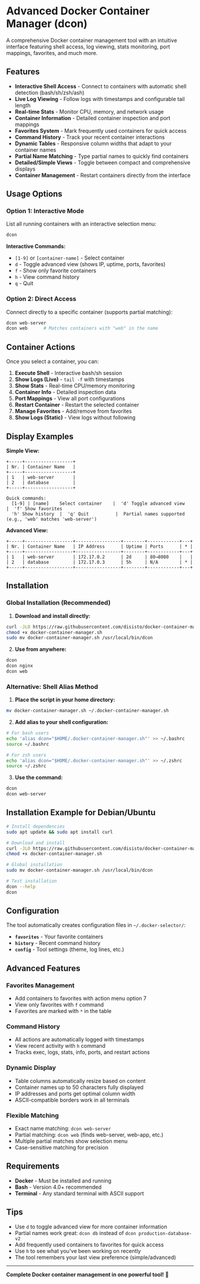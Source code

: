 # Advanced Docker Container Manager (dcon)

A comprehensive Docker container management tool with an intuitive interface featuring shell access, log viewing, stats monitoring, port mappings, favorites, and much more.

## Features

- **Interactive Shell Access** - Connect to containers with automatic shell detection (bash/sh/zsh/ash)
- **Live Log Viewing** - Follow logs with timestamps and configurable tail length
- **Real-time Stats** - Monitor CPU, memory, and network usage
- **Container Information** - Detailed container inspection and port mappings
- **Favorites System** - Mark frequently used containers for quick access
- **Command History** - Track your recent container interactions
- **Dynamic Tables** - Responsive column widths that adapt to your container names
- **Partial Name Matching** - Type partial names to quickly find containers
- **Detailed/Simple Views** - Toggle between compact and comprehensive displays
- **Container Management** - Restart containers directly from the interface

## Usage Options

### Option 1: Interactive Mode
List all running containers with an interactive selection menu:

```bash
dcon
```

**Interactive Commands:**
- `[1-9]` or `[container-name]` - Select container
- `d` - Toggle advanced view (shows IP, uptime, ports, favorites)
- `f` - Show only favorite containers
- `h` - View command history
- `q` - Quit

### Option 2: Direct Access
Connect directly to a specific container (supports partial matching):

```bash
dcon web-server
dcon web      # Matches containers with "web" in the name
```

## Container Actions

Once you select a container, you can:

1. **Execute Shell** - Interactive bash/sh session
2. **Show Logs (Live)** - `tail -f` with timestamps  
3. **Show Stats** - Real-time CPU/memory monitoring
4. **Container Info** - Detailed inspection data
5. **Port Mappings** - View all port configurations
6. **Restart Container** - Restart the selected container
7. **Manage Favorites** - Add/remove from favorites
8. **Show Logs (Static)** - View logs without following

## Display Examples

**Simple View:**
```
+-----+------------------+
| Nr. | Container Name   |
+-----+------------------+
| 1   | web-server       |
| 2   | database         |
+-----+------------------+

Quick commands:
  [1-9] | [name]    Select container    |  'd' Toggle advanced view     |  'f' Show favorites
  'h' Show history  |  'q' Quit          |  Partial names supported (e.g., 'web' matches 'web-server')
```

**Advanced View:**
```
+-----+------------------+-----------------+--------+------------+---+
| Nr. | Container Name   | IP Address      | Uptime | Ports      | * |
+-----+------------------+-----------------+--------+------------+---+
| 1   | web-server       | 172.17.0.2      | 2d     | 80→8080    |   |
| 2   | database         | 172.17.0.3      | 5h     | N/A        | * |
+-----+------------------+-----------------+--------+------------+---+
```

## Installation

### Global Installation (Recommended)

1. **Download and install directly:**
```bash
curl -JLO https://raw.githubusercontent.com/disisto/docker-container-manager/main/docker-container-manager.sh
chmod +x docker-container-manager.sh
sudo mv docker-container-manager.sh /usr/local/bin/dcon
```

2. **Use from anywhere:**
```bash
dcon
dcon nginx
dcon web
```

### Alternative: Shell Alias Method

1. **Place the script in your home directory:**
```bash
mv docker-container-manager.sh ~/.docker-container-manager.sh
```

2. **Add alias to your shell configuration:**
```bash
# For bash users
echo 'alias dcon="$HOME/.docker-container-manager.sh"' >> ~/.bashrc
source ~/.bashrc

# For zsh users  
echo 'alias dcon="$HOME/.docker-container-manager.sh"' >> ~/.zshrc
source ~/.zshrc
```

3. **Use the command:**
```bash
dcon
dcon web-server
```

## Installation Example for Debian/Ubuntu

```bash
# Install dependencies
sudo apt update && sudo apt install curl

# Download and install
curl -JLO https://raw.githubusercontent.com/disisto/docker-container-manager/main/docker-container-manager.sh
chmod +x docker-container-manager.sh

# Global installation
sudo mv docker-container-manager.sh /usr/local/bin/dcon

# Test installation
dcon --help
dcon
```

## Configuration

The tool automatically creates configuration files in `~/.docker-selector/`:

- **`favorites`** - Your favorite containers
- **`history`** - Recent command history  
- **`config`** - Tool settings (theme, log lines, etc.)

## Advanced Features

### Favorites Management
- Add containers to favorites with action menu option 7
- View only favorites with `f` command
- Favorites are marked with `*` in the table

### Command History
- All actions are automatically logged with timestamps
- View recent activity with `h` command
- Tracks exec, logs, stats, info, ports, and restart actions

### Dynamic Display
- Table columns automatically resize based on content
- Container names up to 50 characters fully displayed
- IP addresses and ports get optimal column width
- ASCII-compatible borders work in all terminals

### Flexible Matching
- Exact name matching: `dcon web-server`
- Partial matching: `dcon web` (finds web-server, web-app, etc.)
- Multiple partial matches show selection menu
- Case-sensitive matching for precision

## Requirements

- **Docker** - Must be installed and running
- **Bash** - Version 4.0+ recommended
- **Terminal** - Any standard terminal with ASCII support

## Tips

- Use `d` to toggle advanced view for more container information
- Partial names work great: `dcon db` instead of `dcon production-database-v2`
- Add frequently used containers to favorites for quick access
- Use `h` to see what you've been working on recently
- The tool remembers your last view preference (simple/advanced)

---

**Complete Docker container management in one powerful tool!** 🚀
